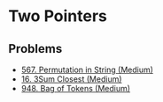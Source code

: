 # Two Pointers

## Problems

* [567. Permutation in String \(Medium\)](https://leetcode.com/problems/permutation-in-string/)
* [16. 3Sum Closest \(Medium\)](https://leetcode.com/problems/3sum-closest/solution/)
* [948. Bag of Tokens (Medium)](https://leetcode.com/problems/bag-of-tokens/)

